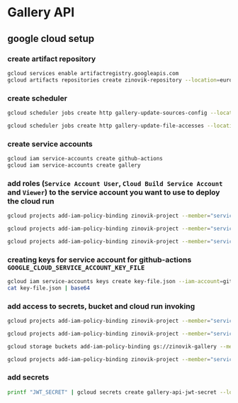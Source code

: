 # Gallery API

## google cloud setup

### create artifact repository

```bash
gcloud services enable artifactregistry.googleapis.com
gcloud artifacts repositories create zinovik-repository --location=europe-central2 --repository-format=docker
```

### create scheduler

```bash
gcloud scheduler jobs create http gallery-update-sources-config --location=europe-central2 --schedule="0 0 * * 1" --uri="https://gallery-api-306312319198.europe-central2.run.app/edit/update-sources-config" --oidc-service-account-email=gallery@zinovik-project.iam.gserviceaccount.com --http-method=post

gcloud scheduler jobs create http gallery-update-file-accesses --location=europe-central2 --schedule="55 23 * * 0" --uri="https://gallery-api-306312319198.europe-central2.run.app/edit/update-file-accesses" --oidc-service-account-email=gallery@zinovik-project.iam.gserviceaccount.com --http-method=post
```

### create service accounts

```bash
gcloud iam service-accounts create github-actions
gcloud iam service-accounts create gallery
```

### add roles (`Service Account User`, `Cloud Build Service Account` and `Viewer`) to the service account you want to use to deploy the cloud run

```bash
gcloud projects add-iam-policy-binding zinovik-project --member="serviceAccount:github-actions@zinovik-project.iam.gserviceaccount.com" --role="roles/iam.serviceAccountUser"

gcloud projects add-iam-policy-binding zinovik-project --member="serviceAccount:github-actions@zinovik-project.iam.gserviceaccount.com" --role="roles/cloudbuild.builds.builder"

gcloud projects add-iam-policy-binding zinovik-project --member="serviceAccount:github-actions@zinovik-project.iam.gserviceaccount.com" --role="roles/viewer"
```

### creating keys for service account for github-actions `GOOGLE_CLOUD_SERVICE_ACCOUNT_KEY_FILE`

```bash
gcloud iam service-accounts keys create key-file.json --iam-account=github-actions@zinovik-project.iam.gserviceaccount.com
cat key-file.json | base64
```

### add access to secrets, bucket and cloud run invoking

```bash
gcloud projects add-iam-policy-binding zinovik-project --member="serviceAccount:gallery@zinovik-project.iam.gserviceaccount.com" --role="roles/secretmanager.secretAccessor"

gcloud projects add-iam-policy-binding zinovik-project --member="serviceAccount:gallery@zinovik-project.iam.gserviceaccount.com" --role="roles/iam.serviceAccountTokenCreator"

gcloud storage buckets add-iam-policy-binding gs://zinovik-gallery --member="serviceAccount:gallery@zinovik-project.iam.gserviceaccount.com" --role="roles/storage.admin"

gcloud projects add-iam-policy-binding zinovik-project --member="serviceAccount:gallery@zinovik-project.iam.gserviceaccount.com" --role="roles/run.invoker"
```

### add secrets

```bash
printf "JWT_SECRET" | gcloud secrets create gallery-api-jwt-secret --locations=europe-central2 --replication-policy="user-managed" --data-file=-
```
